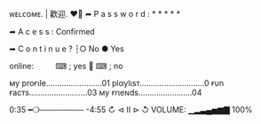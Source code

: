 ᴡᴇʟᴄᴏᴍᴇ. | 歡迎. ❤️🤍
   ➦ P a s s w o r d : * * * * *                                                                 
                             
➦ A c e s s : Confirmed

➦ C o n t i n u e ?
┆○ No  	● Yes

online:     ‍      ‍      ‍      ‍      ‍      ‍      ‍      ‍      ‍
⌨ ; yes 🌺 
⌨ ; no

 мy proғιle.........................01
plαylιѕт.............................0
ғυn ғacтѕ..........................03
мy ғrιeɴdѕ........................04

0:35 ━❍──────── -4:55
↻ ⊲ Ⅱ ⊳ ↺
VOLUME: ▁▂▃▄▅▆▇ 100%
